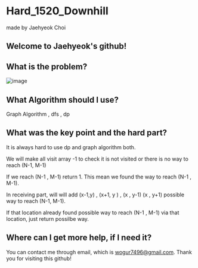 # Hard_1520_Downhill

made by Jaehyeok Choi

## Welcome to Jaehyeok's github!

## What is the problem?

![image](https://github.com/Choi-JaeHyeok-21500749/Hard_1520_Downhill/blob/main/1520_pro.PNG)

## What Algorithm should I use?

Graph Algorithm , dfs , dp

## What was the key point and the hard part?

It is always hard to use dp and graph algorithm both.

We will make all visit array -1 to check it is not visited or there is no way to reach (N-1, M-1)

If we reach (N-1 , M-1) return 1. This mean we found the way to reach (N-1 , M-1).

In receiving part, will will add (x-1,y) , (x+1, y ) , (x , y-1) (x , y+1) possible way to reach (N-1, M-1).

If that location already found possible way to reach (N-1 , M-1) via that location, just return possilbe way.

## Where can I get more help, if I need it?

You can contact me through email, which is wogur7496@gmail.com.
Thank you for visiting this github!
